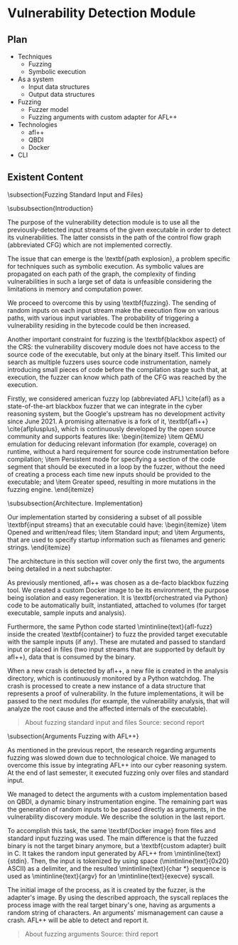 # Vulnerability Detection Module

## Plan

- Techniques
  - Fuzzing
  - Symbolic execution
- As a system
  - Input data structures
  - Output data structures
- Fuzzing
  - Fuzzer model
  - Fuzzing arguments with custom adapter for AFL++
- Technologies
  - afl++
  - QBDI
  - Docker
- CLI

## Existent Content

\subsection{Fuzzing Standard Input and Files}

\subsubsection{Introduction}

The purpose of the vulnerability detection module is to use all the previously-detected input streams of the given executable in order to detect its vulnerabilities. The latter consists in the path of the control flow graph (abbreviated CFG) which are not implemented correctly.

The issue that can emerge is the \textbf{path explosion}, a problem specific for techniques such as symbolic execution. As symbolic values are propagated on each path of the graph, the complexity of finding vulnerabilities in such a large set of data is unfeasible considering the limitations in memory and computation power.

We proceed to overcome this by using \textbf{fuzzing}. The sending of random inputs on each input stream make the execution flow on various paths, with various input variables. The probability of triggering a vulnerability residing in the bytecode could be then increased.

Another important constraint for fuzzing is the \textbf{blackbox aspect} of the CRS: the vulnerability discovery module does not have access to the source code of the executable, but only at the binary itself. This limited our search as multiple fuzzers uses source code instrumentation, namely introducing small pieces of code before the compilation stage such that, at execution, the fuzzer can know which path of the CFG was reached by the execution.

Firstly, we considered american fuzzy lop (abbreviated AFL) \cite{afl} as a state-of-the-art blackbox fuzzer that we can integrate in the cyber reasoning system, but the Google's upstream has no development activity since June 2021. A promising alternative is a fork of it, \textbf{afl++} \cite{aflplusplus}, which is continuously developed by the open source community and supports features like:
\begin{itemize}
    \item QEMU emulation for deducing relevant information (for example, coverage) on runtime, without a hard requirement for source code instrumentation before compilation;
    \item Persistent mode for specifying a section of the code segment that should be executed in a loop by the fuzzer, without the need of creating a process each time new inputs should be provided to the executable; and
    \item Greater speed, resulting in more mutations in the fuzzing engine.
\end{itemize}

\subsubsection{Architecture. Implementation}

Our implementation started by considering a subset of all possible \textbf{input streams} that an executable could have:
\begin{itemize}
    \item Opened and written/read files;
    \item Standard input; and
    \item Arguments, that are used to specify startup information such as filenames and generic strings.
\end{itemize}

The architecture in this section will cover only the first two, the arguments being detailed in a next subchapter.

As previously mentioned, afl++ was chosen as a de-facto blackbox fuzzing tool. We created a custom Docker image to be its environment, the purpose being isolation and easy regeneration. It is \textbf{orchestrated via Python} code to be automatically built, instantiated, attached to volumes (for target executable, sample inputs and analysis).

Furthermore, the same Python code started \mintinline{text}{afl-fuzz} inside the created \textbf{container} to fuzz the provided target executable with the sample inputs (if any). These are mutated and passed to standard input or placed in files (two input streams that are supported by default by afl++), data that is consumed by the binary.

When a new crash is detected by afl++, a new file is created in the analysis directory, which is continuously monitored by a Python watchdog. The crash is processed to create a new instance of a data structure that represents a proof of vulnerability. In the future implementations, it will be passed to the next modules (for example, the vulnerability analysis, that will analyze the root cause and the affected internals of the executable).

> About fuzzing standard input and files
> Source: second report

\subsection{Arguments Fuzzing with AFL++}

As mentioned in the previous report, the research regarding arguments fuzzing was slowed down due to technological choice. We managed to overcome this issue by integrating AFL++ into our cyber reasoning system. At the end of last semester, it executed fuzzing only over files and standard input.

We managed to detect the arguments with a custom implementation based on QBDI, a dynamic binary instrumentation engine. The remaining part was the generation of random inputs to be passed directly as arguments, in the vulnerability discovery module. We describe the solution in the last report.

To accomplish this task, the same \textbf{Docker image} from files and standard input fuzzing was used. The main difference is that the fuzzed binary is not the target binary anymore, but a \textbf{custom adapter} built in C. It takes the random input generated by AFL++ from \mintinline{text}{stdin}. Then, the input is tokenized by using space (\mintinline{text}{0x20} ASCII) as a delimiter, and the resulted \mintinline{text}{char *} sequence is used as \mintinline{text}{argv} for an \mintinline{text}{execve} syscall.

The initial image of the process, as it is created by the fuzzer, is the adapter's image. By using the described approach, the syscall replaces the process image with the real target binary's one, having as arguments a random string of characters. An arguments' mismanagement can cause a crash. AFL++ will be able to detect and report it.

> About fuzzing arguments
> Source: third report
